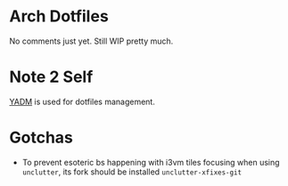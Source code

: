 # Arch Dotfiles
No comments just yet. Still WIP pretty much.

# Note 2 Self
[YADM](https://github.com/TheLocehiliosan/yadm) is used for dotfiles management.

# Gotchas
* To prevent esoteric bs happening with i3vm tiles focusing when using
`unclutter`, its fork should be installed `unclutter-xfixes-git`
